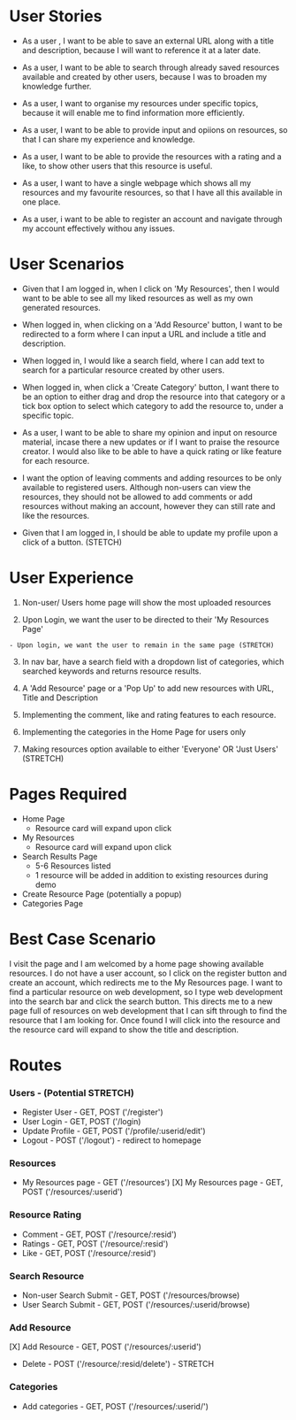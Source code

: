# User Stories

- As a user , I want to be able to save an external URL along with a title and description, because I will want to reference it at a later date.

- As a user, I want to be able to search through already saved resources available and created by other users, because I was to broaden my knowledge further.

- As a user, I want to organise my resources under specific topics, because it will enable me to find information more efficiently.

 - As a user, I want to be able to provide input and opiions on resources, so that I can share my experience and knowledge.

  - As a user, I want to be able to provide the resources with a rating and a like, to show other users that this resource is useful.

  - As a user, I want to have a single webpage which shows all my resources and my favourite resources, so that I have all this available in one place.

  - As a user, i want to be able to register an account and navigate through my account effectively withou any issues.

  # User Scenarios

  -  Given that I am logged in, when I click on 'My Resources', then I would want to be able to see all my liked resources as well as my own generated resources.

  -  When logged in, when clicking on a 'Add Resource' button, I want to be redirected to a form where I can input a URL and include a title and description.

  - When logged in, I would like a search field, where I can add text to search for a particular resource created by other users.

  - When logged in, when click a 'Create Category' button, I want there to be an option to either drag and drop the resource into that category or a tick box option to select which category to add the resource to, under a specific topic.

  - As a user, I want to be able to share my opinion and input on resource material, incase there a new updates or if I want to praise the resource creator. I would also like to be able to have a quick rating or like feature for each resource.

  - I want the option of leaving comments and adding resources to be only available to registered users. Although non-users can view the resources, they should not be allowed to add comments or add resources without making an account, however they can still rate and like the resources.

  - Given that I am logged in, I should be able to update my profile upon a click of a button. (STETCH)


  # User Experience

  1. Non-user/ Users home page will show the most uploaded resources

  2.  Upon Login, we want the user to be directed to their 'My Resources Page'

    - Upon login, we want the user to remain in the same page (STRETCH)

  3. In nav bar, have a search field with a dropdown list of categories, which searched keywords and returns resource results.

  4. A 'Add Resource' page or a 'Pop Up' to add new resources with URL, Title and Description

  5. Implementing the comment, like and rating features to each resource.

  6. Implementing the categories in the Home Page for users only

  7. Making resources option available to either 'Everyone' OR 'Just Users' (STRETCH)
 
  # Pages Required

  - Home Page
    - Resource card will expand upon click
  - My Resources
    - Resource card will expand upon click
  - Search Results Page
    - 5-6 Resources listed
    - 1 resource will be added in addition to existing resources during demo
  - Create Resource Page (potentially a popup)
  - Categories Page

# Best Case Scenario

I visit the page and I am welcomed by a home page showing available resources. I do not have a user account, so I click on the register button and create an account, which redirects me to the My Resources page. I want to find a particular resource on web development, so I type web development into the search bar and click the search button. This directs me to a new page full of resources on web development that I can sift through to find the resource that I am looking for. Once found I will click into the resource and the resource card will expand to show the title and description.

# Routes 

### Users - (Potential STRETCH)
- Register User - GET, POST ('/register')
- User Login - GET, POST ('/login)
- Update Profile - GET, POST ('/profile/:userid/edit')
- Logout - POST ('/logout') - redirect to homepage

### Resources 
- My Resources page - GET ('/resources')
[X] My Resources page - GET, POST ('/resources/:userid')

### Resource Rating
- Comment - GET, POST ('/resource/:resid')
- Ratings - GET, POST ('/resource/:resid')
- Like - GET, POST ('/resource/:resid')

### Search Resource
- Non-user Search Submit - GET, POST ('/resources/browse)
- User Search Submit - GET, POST ('/resources/:userid/browse)

### Add Resource
[X] Add Resource - GET, POST ('/resources/:userid')
- Delete - POST ('/resource/:resid/delete') - STRETCH

### Categories
- Add categories - GET, POST ('/resources/:userid/')
